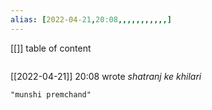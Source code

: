 ```yaml
---
alias: [2022-04-21,20:08,,,,,,,,,,,]
---
```

[[]]
table of content
```toc
```

[[2022-04-21]] 20:08
wrote *shatranj ke khilari*
```query
"munshi premchand"
```